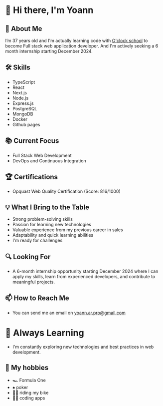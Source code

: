 # 👋 Hi there, I'm Yoann 

## 🚀 About Me
I’m 37 years old and I'm actually learning code with [O'clock school](https://oclock.io/) to become Full stack web application developer. And I'm actively seeking a 6 month internship starting December 2024.

## 🛠 Skills
- TypeScript
- React
- Next.js
- Node.js
- Express.js
- PostgreSQL
- MongoDB
- Docker
- Github pages

## 📚 Current Focus
- Full Stack Web Development
- DevOps and Continuous Integration

## 🏆 Certifications
- Opquast Web Quality Certification (Score: 816/1000)

## 💡 What I Bring to the Table
- Strong problem-solving skills
- Passion for learning new technologies
- Valuable experience from my previous career in sales
- Adaptability and quick learning abilities
- I'm ready for challenges

## 🔍 Looking For
- A 6-month internship opportunity starting December 2024 where I can apply my skills, learn from experienced developers, and contribute to meaningful projects.

## 📫 How to Reach Me
- You can send me an email on yoann.ar.pro@gmail.com

# 🌱 Always Learning
- I'm constantly exploring new technologies and best practices in web development.

## 👀 My hobbies 
- 🏎️ Formula One
- ♠️ poker
- 🚴‍♂️ riding my bike
- 👨‍💻 coding apps


<!---
Yoann-86/Yoann-86 is a ✨ special ✨ repository because its `README.md` (this file) appears on your GitHub profile.
You can click the Preview link to take a look at your changes.
- ⚡ Fun fact: 
--->
